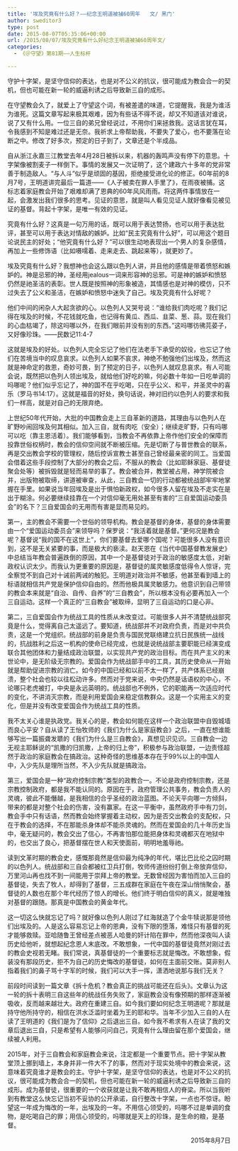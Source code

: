 ```yaml
---
title: '埃及究竟有什么好？——纪念王明道被捕60周年   文/ 黑门'
author: sweditor3
type: post
date: 2015-08-07T05:35:06+00:00
url: /2015/08/07/埃及究竟有什么好纪念王明道被捕60周年文/
categories:
  - 《＠守望》第81期——人生标杆

---
```

守护十字架，是坚守信仰的表达，也是对不公义的抗议，很可能成为教会合一的契机，但也可能在新一轮的威逼利诱之后导致新三自的成形。

<!--more-->

在守望教会久了，就爱上了守望这个词，有被差遣的味道，它提醒我，我是为谁活为谁死。这篇文章写起来极其艰难，因为有些话不得不说，却又不知道该对谁说，说了又有什么用。一位三自的弟兄曾经说过，不用你们来拯救我。这话言犹在耳，令我感到不知是难过还是无奈。我祈求上帝帮助我，不要失了爱心，也不要落在论断之中。修改了好多次，预定的日子到了，文章还是个半成品。

自从浙江永嘉三江教堂去年4月28日被拆以来，机器的轰鸣声没有停下的意思。十字架像被割麦子一样倒下。事情的发展又一次证明了，这个建政六十多年的党非常善于制造敌人。“与人斗”似乎是顽固的基因，拒绝接受进化论的修正。60年前的8月7号，王明道讲完最后一篇道——《人子被卖在罪人手里了》，在雨夜被捕。这标志着家庭教会开始了艰难却满了恩典的60年风风雨雨。将这两件事情放在一起，会激发出我们很多的思考。见证的意思，就是叫人看见见证人就好像看见被见证的基督。背起十字架，是唯一有效的见证。

究竟有什么好？这真是一句万用的话，既可以用于表达赞扬，也可以用于表达批评，甚至可以用于表达对情敌的嫉妒。比如“民主究竟有什么好”，可以用这个题目论说民主的好处；“他究竟有什么好？”可以很生动地表现出一个男人的复杂感情，再加上一些修饰语（比如嗫嚅着、走来走去、跳起来等），就更妙了。

埃及究竟有什么好？我想神也会这么跟以色列人讲，并且他的感情是带着愤怒和嫉妒的。神是忌邪的神，圣经用jealous一词来形容神的忌邪。可是神的嫉妒和愤怒仍然是祂圣洁的表彰。世人既是按照神的形象被造，其情感也是对神的模仿，只不过失去了公义和圣洁，在嫉妒和愤怒中迷失了自己。埃及究竟有什么好呢？

他们中间的闲杂人大起贪欲的心。以色列人又哭号说：“谁给我们肉吃呢？我们记得在埃及的时候，不花钱就吃鱼，也记得有黄瓜、西瓜、韭菜、葱、蒜。现在我们的心血枯竭了，除这吗哪以外，在我们眼前并没有别的东西。”这吗哪彷彿芫荽子，又好像珍珠。——民数记11:4-7

这就是埃及的好处。以色列人完全忘记了他们在法老手下承受的奴役，也忘记了他们在苦境当中的叹息哀求。以色列人如果不哀求，神绝不勉强他们出埃及，然而这就是神命定的救恩，奇妙可畏，到了预定的日子，以色列人就叹息哀求。有人可能会说，既然把以色列人领出埃及，就给他们好吃的嘛，何必数十年如一日吃单调的吗哪呢？他们似乎忘记了，神的国不在乎吃喝，只在乎公义、和平，并圣灵中的喜乐（罗马书14:17）。这就是福音的好处，换句话说，神对旧约以色列人的要求和我们一样高，就是对自己的无限弃绝。

上世纪50年代开始，大批的中国教会走上三自革新的道路，其理由与以色列人在旷野吵闹回埃及何其相似。加入三自，就有肉吃（安全）；继续走旷野，只有吗哪可以吃（靠主恩活着）。我们能够看到，当教会不再依靠上帝作他们安全的保障而投靠世俗权柄时，教会的信仰空间就不断被压缩。先是切断了与普世教会的联系，再是交出教会学校的管理权，随后控诉宣教士甚至自己曾经最亲密的同工。当爱国会借着这些手段控制了大部分的教会之后，不服从的教会（比如耶稣家庭、基督徒聚会处等）被拆毁就是轻而易举的事了。教会被合并，教堂被占用，神学院被合并，出版物被取缔，讲道被审查，从此，三自教会一切的行动都被统战部牢牢地掌握在手里。如果说当年回埃及是出于惧怕新政权，如今很多人留在埃及不走实在是出于糊涂。何必要继续挂靠在一个对信仰毫无用处甚至有害的“三自爱国运动委员会”的名下？三自爱国会的无用而有害是显而易见的。

第一，主的教会不需要一个世俗的领导机构。教会是基督的身体，基督的身体需要由一个“爱国运动委员会”来领导吗？保罗说：“我活着就是基督。”更何况是教会呢？基督说“我的国不在这世上”，你们要基督去爱哪个国呢？可能很多人没有意识到，这不是无关紧要的事，而是极大的亵渎。赵天恩在《当代中国基督教发展史》中总结当年教会普遍跌倒的原因，其中一个是基督徒对于政治的敏感度太低，对新政权认识太少。而我认为更重要的原因是，基督徒的属灵敏感度低得令人惊讶，完全察觉不到自己对十诫前两诫的触犯。王明道对政治并不敏感，他甚至看到墙上的标语就相信共产党是保护信仰自由的。然而他极具属灵敏感力。他意识到自己带领的教会本来就是“自治、自传、自养”的“三自教会”，所以根本没有必要再加入一个三自运动。这样一个真正的“三自教会”被取缔，显明了三自运动的口是心非。

第二，三自爱国会作为统战工具的性质从未改变过。可能很多人并不清楚统战部究竟是什么，觉得离自己太遥远了。要知道，统战部并不对政府负责，而是对中共负责，这是一个党组织。统战部的前身是负责与国民党联络建立抗日民族统一战线的，抗战胜利之后这一机构的使命已经完成，也就是说统战部主要职能已经演变成联合其他团体和力量结成政治联盟，以实现共产党的政治目标。而在共产主义的末世论中，是无阶级无宗教的。爱国会作为统战部手中的工具，其历史使命从一开始就是帮助促进宗教的消亡。如今的中国已经和以前不太一样了，共产体系已经崩溃，整个社会也较以往松动许多。然而对于党来说，中央仍然是话语权的中心，不论哪只老虎被打，中央是永远英明的。统战部也不例外，它的职能再一次适应时代的变化，不讲消灭宗教，而是利用爱国会来稳定信教群众。这是一个实用主义的变化，但是并没有改变爱国会作为统战工具的性质。

我不太关心谁是执政党。我关心的是，教会如何能在这样一个政治联盟中自毁城墙而良心平安？自从读了王怡牧师的《我们为什么是家庭教会》之后，一直在想谁能够写出一篇振聋发聩的《我们为什么是三自教会》，真想见识见识。三自教会一边无视主耶稣说的“凯撒的归凯撒，上帝的归上帝”，积极参与政治联盟，一边责怪超然于政治的家庭教会在搞政治。这种奇怪的思维基本存在于99%以上的中国人中，入少先队是理所当然，不入少先队就是搞政治。

第三，爱国会是一种“政府控制宗教”类型的政教合一。不论是政府控制宗教，还是宗教控制政府，都是我不能认同的。原因在于，政府管理公共事务，教会负责人的灵魂，彼此不能僭越，是我相信的合乎圣经的政治蓝图。不论天平向哪一方倾斜，带来的都是对整个社会的伤害，没有赢家。在这一平衡中，虽然政府手中有刀剑，教会手中只有话语，然而教会始终掌握着主动权，因为是否交出教会的支配权，只在于教会的选择，不在那能杀身体却不能杀灵魂的。然而在爱国会的几十年历史当中，毫无疑问的，教会交出了信心，不再害怕那位能把身体和灵魂都灭在地狱中的，也交出了良心，把基督摆在世人和天使面前，明明地羞辱祂。

读到文革时期的教会史，感慨那竟然是信仰最为纯净的年代，堪比巴比伦之囚时期的以色列人。统战部和三自会都被红卫兵打倒，牧师传道纷纷打倒上帝放弃信仰，万里河山再也找不到一间能用于崇拜上帝的教堂。无数曾经因为害怕而加入三自的基督徒，失去了牧人，却得到了基督，三五成群在家庭在午夜在深山悄悄聚会，基督徒的人数也在那个年代经历了惊人的增长。他们终于明白信仰的真义，就是唯独对基督的跟随。那真是中国教会的黄金年代。

这一切这么快就忘记了吗？就好像以色列人刚过了红海就造了个金牛犊说那是领他们出埃及的。人是这么容易忘记上帝的恩典，没有下限的堕落，难怪只有基督的死才能够救赎。亚哈随鲁王曾经差点被恶人哈曼的奸计陷在罪中，然而他深夜叫人读历史给他听，就想起纪念恩人末底改。不敢想象，一代中国的基督徒竟然对刚过去的教会史视若无睹。我们常说，真基督徒的一个重要标志就是悔改。不敢想象，假装没有那段历史，拒不为自己的历史悔改的基督徒，如何在主面前交账。莫非别人指着我们的鼻子骂十字军的时候，我们可以大手一挥，潇洒地说那与我们无关？

前段时间读到一篇文章《拆十危机？教会真正的挑战可能还在后头》。文章认为这一轮的拆十表明三自这些年的统战任务失败了，家庭教会没有像预期的那样逐渐被吸收，反而越来越壮大。政府在重建三自。如今我们要如何纪念王明道呢？那就是持守他所持守的，相信在洪水泛滥时坐着为王的耶和华。当年不少加入三自的人在读了王明道的《我们是为了信仰》之后退出三自。如今我不希求有人在读了我的文章后退出三自，只是希望有人能够问问自己，究竟有什么理由留在那个爱国会，继续被人利用。

2015年，对于三自教会和家庭教会来说，注定都是一个重要节点。把十字架从教堂顶上挪到墙上，本身并非一件大不了的事，然而对于现实处境中的教会来说，这意味着究竟谁才是教会的主。守护十字架，是坚守信仰的表达，也是对不公义的抗议，很可能成为教会合一的契机，但也可能在新一轮的威逼利诱之后导致新三自的成形。成为基督徒，很重要的一个收获就是让我不敢再相信人的脊梁。所以当我听到有教堂这么快忘记当初不妥协的公开承诺，自行整改十字架，一点也不惊讶。盼望这一年成为悔改的一年，出埃及的一年。不用信心领受的，吗哪不过是单调的食物，是吃喝自己的罪；用信心领受的，吗哪就是天上的珍珠，是生命的粮，是基督。

<p style="text-align: right;">
  2015年8月7日
</p>